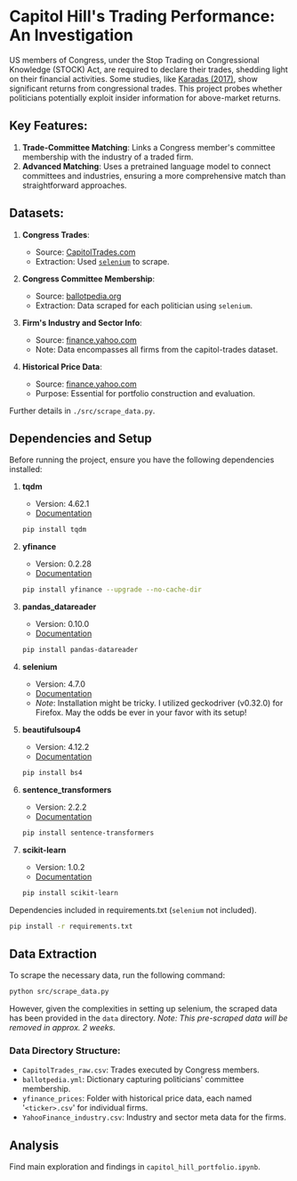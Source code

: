 # Capitol Hill's Trading Performance: An Investigation

US members of Congress, under the Stop Trading on Congressional Knowledge (STOCK) Act, are required to declare their trades, shedding light on their financial activities. Some studies, like [Karadas (2017)](https://link.springer.com/article/10.1007/s12197-017-9384-z), show significant returns from congressional trades. This project probes whether politicians potentially exploit insider information for above-market returns.

## Key Features:

1. **Trade-Committee Matching**: Links a Congress member's committee membership with the industry of a traded firm.
2. **Advanced Matching**: Uses a pretrained language model to connect committees and industries, ensuring a more comprehensive match than straightforward approaches.

## Datasets:

1. **Congress Trades**: 
   - Source: [CapitolTrades.com](https://www.capitoltrades.com/trades)
   - Extraction: Used [`selenium`](https://selenium-python.readthedocs.io/installation.html) to scrape.

2. **Congress Committee Membership**: 
   - Source: [ballotpedia.org](ballotpedia.org)
   - Extraction: Data scraped for each politician using `selenium`.

3. **Firm's Industry and Sector Info**: 
   - Source: [finance.yahoo.com](finance.yahoo.com) 
   - Note: Data encompasses all firms from the capitol-trades dataset.

4. **Historical Price Data**:
   - Source: [finance.yahoo.com](finance.yahoo.com)
   - Purpose: Essential for portfolio construction and evaluation. 

Further details in `./src/scrape_data.py`.

## Dependencies and Setup

Before running the project, ensure you have the following dependencies installed:

1. **tqdm**
    - Version: 4.62.1
    - [Documentation](https://tqdm.github.io/)
    ```bash
    pip install tqdm
    ```

2. **yfinance**
    - Version: 0.2.28
    - [Documentation](https://pypi.org/project/yfinance/)
    ```bash
    pip install yfinance --upgrade --no-cache-dir
    ```

3. **pandas_datareader**
    - Version: 0.10.0
    - [Documentation](https://pandas-datareader.readthedocs.io/en/latest/)
    ```bash
    pip install pandas-datareader
    ```

4. **selenium**
    - Version: 4.7.0
    - [Documentation](https://selenium-python.readthedocs.io/installation.html)
    - *Note*: Installation might be tricky. I utilized geckodriver (v0.32.0) for Firefox. May the odds be ever in your favor with its setup!

5. **beautifulsoup4**
    - Version: 4.12.2
    - [Documentation](https://pypi.org/project/bs4/)
    ```bash
    pip install bs4
    ```

6. **sentence_transformers**
    - Version: 2.2.2
    - [Documentation](https://www.sbert.net/)
    ```bash
    pip install sentence-transformers
    ```

7. **scikit-learn**
    - Version: 1.0.2
    - [Documentation](https://scikit-learn.org/stable/)
    ```bash
    pip install scikit-learn
    ```

Dependencies included in requirements.txt (`selenium` not included).
```bash
pip install -r requirements.txt
```

## Data Extraction

To scrape the necessary data, run the following command:

```bash
python src/scrape_data.py
```

However, given the complexities in setting up selenium, the scraped data has been provided in the `data` directory. *Note: This pre-scraped data will be removed in approx. 2 weeks.*

### Data Directory Structure:

- `CapitolTrades_raw.csv`: Trades executed by Congress members.
- `ballotpedia.yml`: Dictionary capturing politicians' committee membership.
- `yfinance_prices`: Folder with historical price data, each named '`<ticker>.csv`' for individual firms.
- `YahooFinance_industry.csv`: Industry and sector meta data for the firms.

## Analysis

Find main exploration and findings in `capitol_hill_portfolio.ipynb`.
